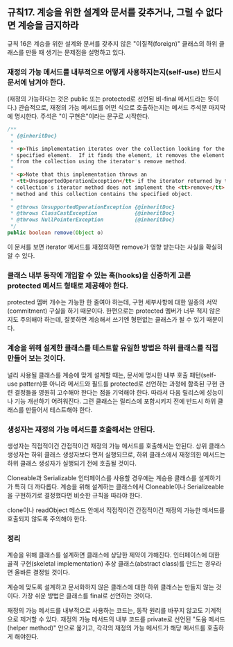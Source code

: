 ## 규칙17. 계승을 위한 설계와 문서를 갖추거나, 그럴 수 없다면 계승을 금지하라
규칙 16은 계승을 위한 설계와 문서를 갖추지 않은 "이질적(foreign)" 클래스의 하위 클래스를 만들 때 생기는 문제점을 설명하고 있다.

### 재정의 가능 메서드를 내부적으로 어떻게 사용하지는지(self-use) 반드시 문서에 남겨야 한다.

(재정의 가능하다는 것은 public 또는 protected로 선언된 비-final 메서드라는 뜻이다.) 관습적으로, 재정의 가능 메서드를 어떤 식으로 호출하는지는 메서드 주석문 마지막에 명시한다. 주석은 "이 구현은"이라는 문구로 시작한다.

```java
/**
 * {@inheritDoc}
 *
 * <p>This implementation iterates over the collection looking for the
 * specified element.  If it finds the element, it removes the element
 * from the collection using the iterator's remove method.
 *
 * <p>Note that this implementation throws an
 * <tt>UnsupportedOperationException</tt> if the iterator returned by this
 * collection's iterator method does not implement the <tt>remove</tt>
 * method and this collection contains the specified object.
 *
 * @throws UnsupportedOperationException {@inheritDoc}
 * @throws ClassCastException            {@inheritDoc}
 * @throws NullPointerException          {@inheritDoc}
 */
public boolean remove(Object o)
```

이 문서를 보면 iterator 메서드를 재정의하면 remove가 영향 받는다는 사실을 확실히 알 수 있다.

### 클래스 내부 동작에 개입할 수 있는 훅(hooks)을 신중하게 고른 protected 메서드 형태로 제공해야 한다.

protected 멤버 개수는 가능한 한 줄여야 하는데, 구현 세부사항에 대한 일종의 서약(commitment) 구실을 하기 때문이다. 한편으로는 protected 멤버가 너무 적지 않은지도 주의해야 하는데, 잘못하면 계승해서 쓰기엔 형편없는 클래스가 될 수 있기 때문이다.

### 계승을 위해 설계한 클래스를 테스트할 유일한 방법은 하위 클래스를 직접 만들어 보는 것이다.

널리 사용될 클래스를 계승에 맞게 설계할 때는, 문서에 명시한 내부 호출 패턴(self-use pattern)뿐 아니라 메서드와 필드를 protected로 선언하는 과정에 함축된 구현 관련 결정들을 영원히 고수해야 한다는 점을 기억해야 한다. 따라서 다음 릴리스에 성능이나 기능 개선하기 어려워진다. 그런 클래스는 릴리스에 포함시키지 전에 반드시 하위 클래스를 만들어서 테스트해야 한다.

### 생성자는 재정의 가능 메서드를 호출해서는 안된다.

생성자는 직접적이건 간접적이건 재정의 가능 메서드를 호출해서는 안된다. 상위 클래스 생성자는 하위 클래스 생성자보다 먼저 실행되므로, 하위 클래스에서 재정의한 메서드는 하위 클래스 생성자가 실행되기 전에 호출될 것이다.

Cloneable과 Serializable 인터페이스를 사용할 경우에는 계승용 클래스를 설계하기가 특히 더 까다롭다. 계승을 위해 설계하는 클래스에서 Cloneable이나 Serializeable을 구현하기로 결정했다면 비슷한 규칙을 따라야 한다.

clone이나 readObject 메스드 안에서 직접적이건 간접적이건 재정의 가능한 메서드를 호출되지 않도록 주의해야 한다.

### 정리

계승을 위해 클래스를 설계하면 클래스에 상당한 제약이 가해진다. 인터페이스에 대한 골격 구현(skeletal implementation) 추상 클래스(abstract class)를 만드는 경우라면 올바른 결정일 것이다.

계승에 맞도록 설계하고 문서화하지 않은 클래스에 대한 하위 클래스는 만들지 않는 것이다. 가장 쉬운 방법은 클래스를 final로 선언하는 것이다.

재정의 가능 메서드를 내부적으로 사용하는 코드는, 동작 원리를 바꾸지 않고도 기계적으로 제거할 수 있다. 재정의 가능 메서드의 내부 코드를 private로 선언된 "도움 메서드(helper method)" 안으로 옮기고, 각각의 재정의 가능 메서드가 해당 메서드를 호출하게 해야한다.

